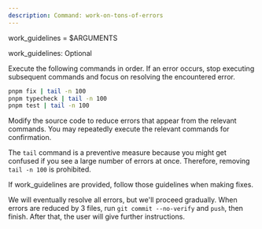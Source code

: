 ```yaml
---
description: Command: work-on-tons-of-errors
---
```


work_guidelines = $ARGUMENTS

work_guidelines: Optional

Execute the following commands in order. If an error occurs, stop executing subsequent commands and focus on resolving the encountered error.

```bash
pnpm fix | tail -n 100
pnpm typecheck | tail -n 100
pnpm test | tail -n 100
```

Modify the source code to reduce errors that appear from the relevant commands. You may repeatedly execute the relevant commands for confirmation.

The `tail` command is a preventive measure because you might get confused if you see a large number of errors at once. Therefore, removing `tail -n 100` is prohibited.

If work_guidelines are provided, follow those guidelines when making fixes.

We will eventually resolve all errors, but we'll proceed gradually. When errors are reduced by 3 files, run `git commit --no-verify` and `push`, then finish. After that, the user will give further instructions.
